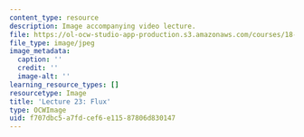 ```yaml
---
content_type: resource
description: Image accompanying video lecture.
file: https://ol-ocw-studio-app-production.s3.amazonaws.com/courses/18-02-multivariable-calculus-fall-2007/f707dbc5a7fdcef6e11587806d830147_23.jpg
file_type: image/jpeg
image_metadata:
  caption: ''
  credit: ''
  image-alt: ''
learning_resource_types: []
resourcetype: Image
title: 'Lecture 23: Flux'
type: OCWImage
uid: f707dbc5-a7fd-cef6-e115-87806d830147
---
```

